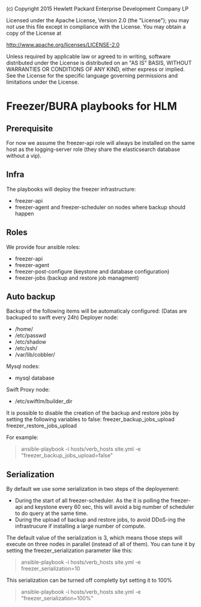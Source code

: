 
(c) Copyright 2015 Hewlett Packard Enterprise Development Company LP

Licensed under the Apache License, Version 2.0 (the "License"); you may
not use this file except in compliance with the License. You may obtain
a copy of the License at

http://www.apache.org/licenses/LICENSE-2.0

Unless required by applicable law or agreed to in writing, software
distributed under the License is distributed on an "AS IS" BASIS, WITHOUT
WARRANTIES OR CONDITIONS OF ANY KIND, either express or implied. See the
License for the specific language governing permissions and limitations
under the License.


**Freezer/BURA playbooks for HLM**
===================

## Prerequisite
For now we assume the freezer-api role will always be installed on the same host
as the logging-server role (they share the elasticsearch database without a vip).

## Infra
The playbooks will deploy the freezer infrastructure:

 - freezer-api
 - freezer-agent and freezer-scheduler on nodes where backup should happen

## Roles
We provide four ansible roles:

 - freezer-api
 - freezer-agent
 - freezer-post-configure (keystone and database configuration)
 - freezer-jobs (backup and restore job managment)

## Auto backup
Backup of the following items will be automaticaly configured:
(Datas are backuped to swift every 24h)
Deployer node:

 - /home/
 - /etc/passwd
 - /etc/shadow
 - /etc/ssh/
 - /var/lib/cobbler/

Mysql nodes:

 - mysql database

Swift Proxy node:

- /etc/swiftlm/builder_dir


It is possible to disable the creation of the backup and restore jobs by setting the following variables to false:
freezer_backup_jobs_upload
freezer_restore_jobs_upload

For example:
> ansible-playbook -i hosts/verb_hosts site.yml -e "freezer_backup_jobs_upload=false"

## Serialization
By default we use some serialization in two steps of the deployement:

 - During the start of all freezer-scheduler. As the it is polling the
   freezer-api and keystone every 60 sec, this will avoid a big number of
   scheduler to do query at the same time.
 - During the upload of backup and restore jobs, to avoid DDoS-ing the
   infrastrucure if installing a large number of compute.

The default value of the serialization is 3, which means those steps will
execute on three nodes in parallel (instead of all of them).
You can tune it by setting the freezer_serialization parameter like this:
> ansible-playbook -i hosts/verb_hosts site.yml -e freezer_serialization=10

This serialization can be turned off completly byt setting it to 100%
> ansible-playbook -i hosts/verb_hosts site.yml -e "freezer_serialization=100%"
